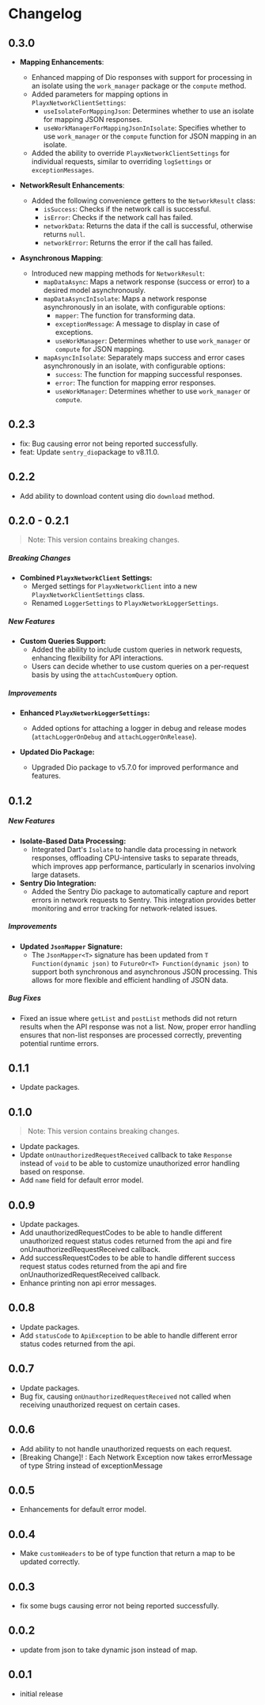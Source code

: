 # Changelog

## 0.3.0

- **Mapping Enhancements**:
  - Enhanced mapping of Dio responses with support for processing in an isolate using the `work_manager` package or the `compute` method.
  - Added parameters for mapping options in `PlayxNetworkClientSettings`:
    - `useIsolateForMappingJson`: Determines whether to use an isolate for mapping JSON responses.
    - `useWorkManagerForMappingJsonInIsolate`: Specifies whether to use `work_manager` or the `compute` function for JSON mapping in an isolate.
  - Added the ability to override `PlayxNetworkClientSettings` for individual requests, similar to overriding `logSettings` or `exceptionMessages`.

- **NetworkResult Enhancements**:
  - Added the following convenience getters to the `NetworkResult` class:
    - `isSuccess`: Checks if the network call is successful.
    - `isError`: Checks if the network call has failed.
    - `networkData`: Returns the data if the call is successful, otherwise returns `null`.
    - `networkError`: Returns the error if the call has failed.

- **Asynchronous Mapping**:
  - Introduced new mapping methods for `NetworkResult`:
    - `mapDataAsync`: Maps a network response (success or error) to a desired model asynchronously.
    - `mapDataAsyncInIsolate`: Maps a network response asynchronously in an isolate, with configurable options:
      - `mapper`: The function for transforming data.
      - `exceptionMessage`: A message to display in case of exceptions.
      - `useWorkManager`: Determines whether to use `work_manager` or `compute` for JSON mapping.
    - `mapAsyncInIsolate`: Separately maps success and error cases asynchronously in an isolate, with configurable options:
      - `success`: The function for mapping successful responses.
      - `error`: The function for mapping error responses.
      - `useWorkManager`: Determines whether to use `work_manager` or `compute`.


## 0.2.3
- fix: Bug causing error not being reported successfully.
- feat: Update `sentry_dio`package to v8.11.0.

## 0.2.2
- Add ability to download content using dio `download` method.

## 0.2.0 - 0.2.1
> Note: This version contains breaking changes.

##### Breaking Changes
- **Combined `PlayxNetworkClient` Settings:**
  - Merged settings for `PlayxNetworkClient` into a new `PlayxNetworkClientSettings` class.
  - Renamed `LoggerSettings` to `PlayxNetworkLoggerSettings`.

##### New Features
- **Custom Queries Support:**
  - Added the ability to include custom queries in network requests, enhancing flexibility for API interactions.
  - Users can decide whether to use custom queries on a per-request basis by using the `attachCustomQuery` option.

##### Improvements
- **Enhanced `PlayxNetworkLoggerSettings`:**
  - Added options for attaching a logger in debug and release modes (`attachLoggerOnDebug` and `attachLoggerOnRelease`).

- **Updated Dio Package:**
  - Upgraded Dio package to v5.7.0 for improved performance and features.


## 0.1.2

##### New Features
- **Isolate-Based Data Processing:**
  - Integrated Dart's `Isolate` to handle data processing in network responses, offloading CPU-intensive tasks to separate threads, which improves app performance, particularly in scenarios involving large datasets.
- **Sentry Dio Integration:**
  - Added the Sentry Dio package to automatically capture and report errors in network requests to Sentry. This integration provides better monitoring and error tracking for network-related issues.

##### Improvements
- **Updated `JsonMapper` Signature:**
  - The `JsonMapper<T>` signature has been updated from `T Function(dynamic json)` to `FutureOr<T> Function(dynamic json)` to support both synchronous and asynchronous JSON processing. This allows for more flexible and efficient handling of JSON data.

##### Bug Fixes
- Fixed an issue where `getList` and `postList` methods did not return results when the API response was not a list. Now, proper error handling ensures that non-list responses are processed correctly, preventing potential runtime errors.

## 0.1.1
- Update packages.

## 0.1.0
> Note: This version contains breaking changes.

- Update packages.
- Update `onUnauthorizedRequestReceived` callback to take `Response` instead of `void` to be able to customize unauthorized error handling based on response.
- Add `name` field for default error model.

## 0.0.9
- Update packages.
- Add unauthorizedRequestCodes to be able to handle different unauthorized request status codes returned from the api and fire onUnauthorizedRequestReceived callback.
- Add successRequestCodes to be able to handle different success request status codes returned from the api and fire onUnauthorizedRequestReceived callback.
- Enhance printing non api error messages.

## 0.0.8
- Update packages.
- Add `statusCode` to `ApiException` to be able to handle different error status codes returned from the api.

## 0.0.7
- Update packages.
- Bug fix, causing `onUnauthorizedRequestReceived` not called when receiving unauthorized request on certain cases.

## 0.0.6
- Add ability to not handle unauthorized requests on each request.
- [Breaking Change]! : Each Network Exception now takes errorMessage of type String instead of exceptionMessage

## 0.0.5
- Enhancements for default error model.

## 0.0.4
- Make `customHeaders` to be of type function that return a map to be updated correctly.

## 0.0.3
- fix some bugs causing error not being reported successfully.

## 0.0.2
- update from json to take dynamic json instead of map.

## 0.0.1
- initial release